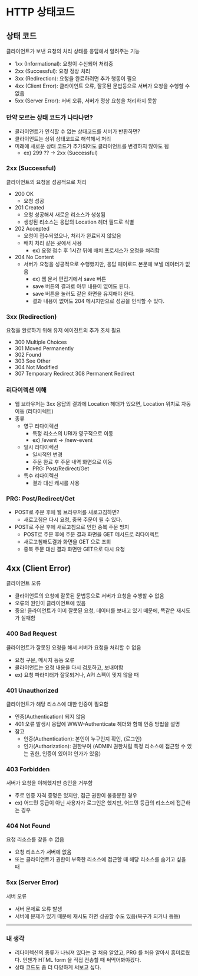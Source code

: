 # HTTP 상태코드

## 상태 코드
클라이언트가 보낸 요청의 처리 상태를 응답에서 알려주는 기능
- 1xx (Informational): 요청이 수신되어 처리중
- 2xx (Successful): 요청 정상 처리
- 3xx (Redirection): 요청을 완료하려면 추가 행동이 필요
- 4xx (Client Error): 클라이언트 오류, 잘못된 문법등으로 서버가 요청을 수행할 수 없음
- 5xx (Server Error): 서버 오류, 서버가 정상 요청을 처리하지 못함

### 만약 모르는 상태 코드가 나타나면?
- 클라이언트가 인식할 수 없는 상태코드를 서버가 반환하면?
- 클라이언트는 상위 상태코드로 해석해서 처리
- 미래에 새로운 상태 코드가 추가되어도 클라이언트를 변경하지 않아도 됨
  - ex) 299 ?? -> 2xx (Successful)

### 2xx (Successful)
클라이언트의 요청을 성공적으로 처리
- 200 OK
  - 요청 성공
- 201 Created
  - 요청 성공해서 새로운 리소스가 생성됨
  - 생성된 리소스는 응답의 Location 헤더 필드로 식별
- 202 Accepted 
  - 요청이 접수되었으나, 처리가 완료되지 않았음
  - 배치 처리 같은 곳에서 사용
    - ex) 요청 접수 후 1시간 뒤에 배치 프로세스가 요청을 처리함
- 204 No Content
  - 서버가 요청을 성공적으로 수행했지만, 응답 페이로드 본문에 보낼 데이터가 없음
    - ex) 웹 문서 편집기에서 save 버튼
    - save 버튼의 결과로 아무 내용이 없어도 된다.
    - save 버튼을 눌러도 같은 화면을 유지해야 한다.
    - 결과 내용이 없어도 204 메시지만으로 성공을 인식할 수 있다.

### 3xx (Redirection)
요청을 완료하기 위해 유저 에이전트의 추가 조치 필요
- 300 Multiple Choices
- 301 Moved Permanently 
- 302 Found 
- 303 See Other 
- 304 Not Modified 
- 307 Temporary Redirect 308 Permanent Redirect

### 리다이렉션 이해
- 웹 브라우저는 3xx 응답의 결과에 Location 헤더가 있으면, Location 위치로 자동 이동 (리다이렉트)
- 종류
  - 영구 리다이렉션 
    - 특정 리소스의 URI가 영구적으로 이동 
    - ex) /event -> /new-event 
  - 일시 리다이렉션 
    - 일시적인 변경 
    - 주문 완료 후 주문 내역 화면으로 이동 
    - PRG: Post/Redirect/Get
  - 특수 리다이렉션 
    - 결과 대신 캐시를 사용

### PRG: Post/Redirect/Get
- POST로 주문 후에 웹 브라우저를 새로고침하면?
  - 새로고침은 다시 요청, 중복 주문이 될 수 있다.
- POST로 주문 후에 새로고침으로 인한 중복 주문 방지
  - POST로 주문 후에 주문 결과 화면을 GET 메서드로 리다이렉트
  - 새로고침해도결과 화면을 GET 으로 조회
  - 중복 주문 대신 결과 화면만 GET으로 다시 요청

## 4xx (Client Error)
클라이언트 오류
- 클라이언트의 요청에 잘못된 문법등으로 서버가 요청을 수행할 수 없음
- 오류의 원인이 클라이언트에 있음
- 중요! 클라이언트가 이미 잘못된 요청, 데이터를 보내고 있기 때문에, 똑같은 재시도가 실패함

### 400 Bad Request
클라이언트가 잘못된 요청을 해서 서버가 요청을 처리할 수 없음
- 요청 구문, 메시지 등등 오류
- 클라이언트는 요청 내용을 다시 검토하고, 보내야함
- ex) 요청 파라미터가 잘못되거나, API 스펙이 맞지 않을 때

### 401 Unauthorized
클라이언트가 해당 리소스에 대한 인증이 필요함
- 인증(Authentication) 되지 않음
- 401 오류 발생시 응답에 WWW-Authenticate 헤더와 함께 인증 방법을 설명 
- 참고
  - 인증(Authentication): 본인이 누구인지 확인, (로그인)
  - 인가(Authorization): 권한부여 (ADMIN 권한처럼 특정 리소스에 접근할 수 있는 권한, 인증이 있어야 인가가 있음)


### 403 Forbidden
서버가 요청을 이해했지만 승인을 거부함
- 주로 인증 자격 증명은 있지만, 접근 권한이 불충분한 경우
- ex) 어드민 등급이 아닌 사용자가 로그인은 했지만, 어드민 등급의 리소스에 접근하는 경우

### 404 Not Found
요청 리소스를 찾을 수 없음
- 요청 리소스가 서버에 없음
- 또는 클라이언트가 권한이 부족한 리소스에 접근할 때 해당 리소스를 숨기고 싶을 때

### 5xx (Server Error)
서버 오류
- 서버 문제로 오류 발생
- 서버에 문제가 있기 때문에 재시도 하면 성공할 수도 있음(복구가 되거나 등등)

---

### 내 생각
- 리다이렉션의 종류가 나눠져 있다는 걸 처음 알았고, PRG 를 처음 알아서 흥미로웠다. 언젠가 HTML form 을 직접 전송할 때 써먹어봐야겠다.
- 상태 코드도 좀 더 다양하게 써보고 싶다.
